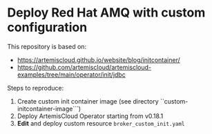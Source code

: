 # Deploy Red Hat AMQ with custom configuration

This repository is based on:

* https://artemiscloud.github.io/website/blog/initcontainer/
* https://github.com/artemiscloud/artemiscloud-examples/tree/main/operator/init/jdbc


Steps to reproduce:

1. Create custom init container image (see directory ``custom-initcontainer-image```)
2. Deploy ArtemisCloud Operator starting from v0.18.1
3. **Edit** and deploy custom resource ```broker_custom_init.yaml```

